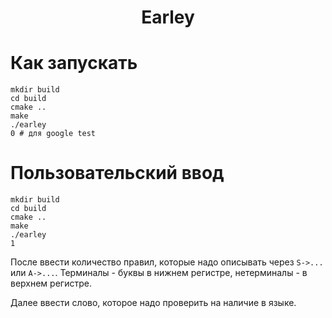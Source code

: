 <h1 align="center">Earley</h1>

# Как запускать
```shell
mkdir build
cd build
cmake ..
make
./earley
0 # для google test
```

# Пользовательский ввод

```shell
mkdir build
cd build
cmake ..
make
./earley
1
```

После ввести количество правил, которые надо описывать 
через `S->...` или `A->...`. Терминалы - буквы в нижнем регистре, 
нетерминалы - в верхнем регистре.

Далее ввести слово, которое надо проверить на наличие в языке.